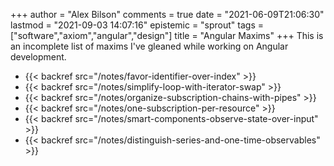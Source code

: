 +++
author = "Alex Bilson"
comments = true
date = "2021-06-09T21:06:30"
lastmod = "2021-09-03 14:07:16"
epistemic = "sprout"
tags = ["software","axiom","angular","design"]
title = "Angular Maxims"
+++
This is an incomplete list of maxims I've gleaned while working on Angular development.

- {{< backref src="/notes/favor-identifier-over-index" >}}
- {{< backref src="/notes/simplify-loop-with-iterator-swap" >}}
- {{< backref src="/notes/organize-subscription-chains-with-pipes" >}}
- {{< backref src="/notes/one-subscription-per-resource" >}}
- {{< backref src="/notes/smart-components-observe-state-over-input" >}}
- {{< backref src="/notes/distinguish-series-and-one-time-observables" >}}
